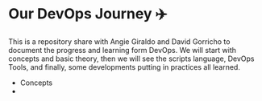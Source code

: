 # Our DevOps Journey ✈️

This is a repository share with Angie Giraldo and David Gorricho to document the progress and learning form DevOps.
We will start with concepts and basic theory, then we will see the scripts language, DevOps Tools, and finally, some developments putting in practices all learned.

- Concepts
- 